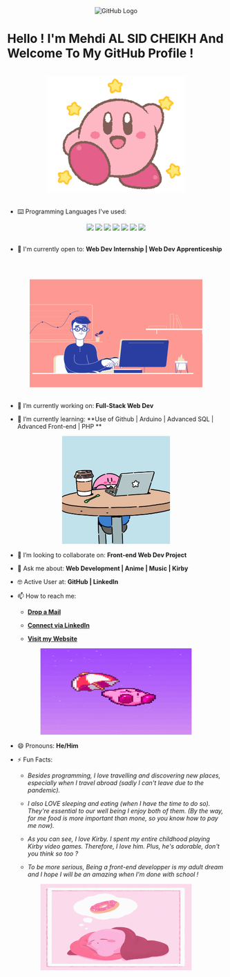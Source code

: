 <div align="center">
<img src="https://github.com/raghavk16/raghavk16/blob/master/octo.gif" alt="GitHub Logo" width="150" height="150" />
</div>

# Hello ! I'm Mehdi AL SID CHEIKH And Welcome To My GitHub Profile !

<br/>
<div align="center">
<img src="kirby.gif" alt="Kirby says hi" />
</div>
<br/>


- ⌨️ Programming Languages I've used:

<div align="center">
<img src = 'https://github.com/RaghavK16/RaghavK16/blob/master/images/html.svg' width='30'/> <img src = 'https://github.com/RaghavK16/RaghavK16/blob/master/images/css.svg' width='30'/> <img src = 'https://github.com/RaghavK16/RaghavK16/blob/master/images/js.svg' width='30'/> <img src = 'https://github.com/RaghavK16/RaghavK16/blob/master/images/bootstrap.svg' width='33'/> <img src = 'https://github.com/RaghavK16/RaghavK16/blob/master/images/php.svg' width='40'/>
 <img src = 'https://github.com/RaghavK16/RaghavK16/blob/master/images/sql.svg' width='30'/> <img src = 'https://github.com/RaghavK16/RaghavK16/blob/master/images/git.svg' width='30'/>
</div>


<br/>

- 🙌 I'm currently open to: **Web Dev Internship | Web Dev Apprenticeship**

<br/><br/>

<div align="center">
<img src="working.gif" alt="working" width="400" height="250" />
</div>
<br/>

- 🔭 I’m currently working on: **Full-Stack Web Dev**

- 🌱 I’m currently learning: **Use of Github | Arduino | Advanced SQL | Advanced Front-end | PHP **


<div align="center">
<img src="kirby-working.jpg" alt="still working" width="250" height="250" />
</div>

- 👯 I’m looking to collaborate on: **Front-end Web Dev Project**

- 💬 Ask me about: **Web Development | Anime | Music | Kirby**

- 🤓 Active User at: **GitHub | LinkedIn**

- 📫 How to reach me:

    * [**Drop a Mail**](mailto:mehdialsidcheikh@gmail.com)

    * [**Connect via LinkedIn**](https://www.linkedin.com/in/mehdi-al-sid-cheikh-5843851b8)

    * [**Visit my Website**](https://mehdiyessido.wixsite.com/portfolio)
    
<div align="center">
<img src="kirby-umbrella.gif" alt="waiting to collaborate" width="350" height="200" />
</div>

- 😄 Pronouns: **He/Him**

- ⚡ Fun Facts: 

    * *Besides programming, I love travelling and discovering new places, especially when I travel abroad (sadly I can't leave due to the pandemic).*

    * *I also LOVE sleeping and eating (when I have the time to do so). They're essential to our well being I enjoy both of them. (By the way, for me food is more important than mone, so you know how to pay me now).*
    
    * *As you can see, I love Kirby. I spent my entire childhood playing Kirby video games. Therefore, I love him. Plus, he's adorable, don't you think so too ?*
    
    * *To be more serious, Being a front-end developper is my adult dream and I hope I will be an amazing when I'm done with school !*

<div align="center">
<img src="kirby-dreaming.gif" alt="sleeping" width="350" height="200" />
</div>
